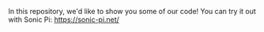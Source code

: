 In this repository, we'd like to show you some of our code! You can try it out with Sonic Pi: https://sonic-pi.net/
